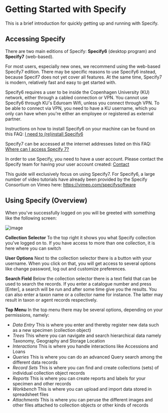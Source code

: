 # Getting Started with Specify 

This is a brief introduction for quickly getting up and running with Specify. 

## Accessing Specify

There are two main editions of Specify: **Specify6** (desktop program) and **Specify7** (web-based). 

For most users, especially new ones, we recommend using the web-based Specify7 edition. 
There may be specific reasons to use Specify6 instead, because Specif7 does not yet cover all features. 
At the same time, Specify7 is modern, relatively fast and easy to get started with. 

Specify6 requires a user to be inside the Copenhagen University (KU) network, either through a cabled connection or VPN. 
You cannot use Specify6 through KU's Eduroam Wifi, unless you connect through VPN. 
To be able to connect via VPN, you need to have a KU username, which you only can have when you're either an employee or registered as external partner. 

Instructions on how to install Specify6 on your machine can be found on this FAQ: [I need to (re)install Specify6](https://github.com/NHMDenmark/DanSpecify/tree/master/Documentation/User%20Guide#i-need-to-reinstall-specify-6)

Specify7 can be accessed at the internet addresses listed on this FAQ: [Where can I access Specify 7?](https://github.com/NHMDenmark/DanSpecify/tree/master/Documentation/User%20Guide#where-can-i-access-specify-7)

In order to use Specify, you need to have a user account. Please contact the Specify team for having your user account created: [Contact](https://github.com/NHMDenmark/DanSpecify/tree/master/Documentation/User%20Guide#frequently-asked-questions)

This guide will exclusively focus on using Specify7. For Specify6, a large number of video tutorials have already been provided by the Specify Consortium on Vimeo here: https://vimeo.com/specifysoftware

## Using Specify (Overview)

When you've successfully logged on you will be greeted with something like the following screen:

![image](https://user-images.githubusercontent.com/10909008/216629006-c1baea44-7faf-4dd3-b886-6e83fc9d60ef.png)

**Collection Selector**
To the top right it shows you what Specify collection you've logged on to. If you have access to more than one collection, it is here where you can switch 

**User Options**
Next to the collection selector there is a button with your username. When you click on that, you will get access to several options like change password, log out and customize preferences.  

**Search Field**
Below the collection selector there is a text field that can be used to search the records. If you enter a catalogue number and press [Enter], a search will be run and after some time give you the results. You can also enter a taxon name or a collector name for instance. The latter may result in taxon or agent records respectively.  

**Top Menu**
In the top menu there may be several options, depending on your permissions, namely:  
- _Data Entry_ This is where you enter and thereby register new data such as a new specimen (collection object)
- _Trees_ This where you can navigate and search hierarchical data namely Taxonomy, Geography and Storage Location 
- _Interactions_ This is where you handle interactions like Accessions and Loans 
- _Queries_ This is where you can do an advanced Query search among the different data records 
- _Record Sets_ This is where you can find and create collections (sets) of individual collection object records 
- _Reports_ This is where you can create reports and labels for your specimen and other records 
- _Workbench_ This is where you can upload and import data stored in spreadsheet files 
- _Attachments_ This is where you can peruse the different images and other files attached to collection objects or other kinds of records 
